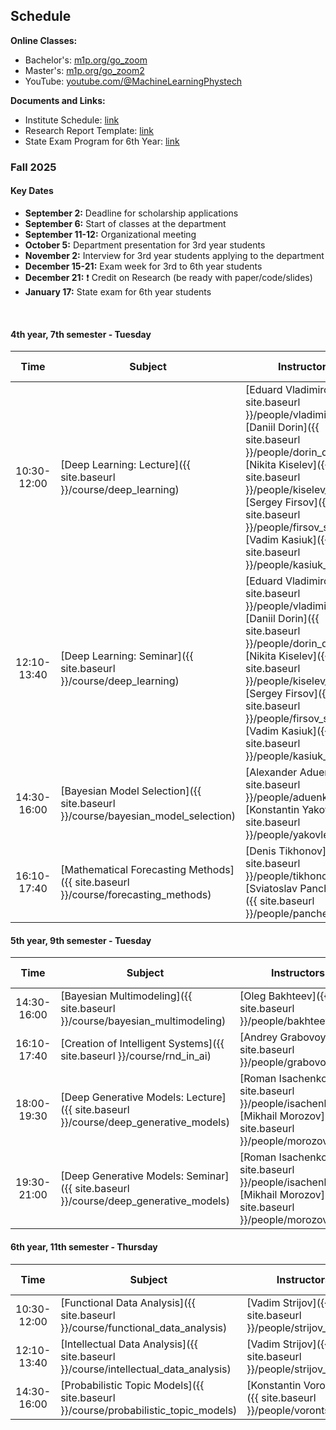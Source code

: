 ## Schedule

**Online Classes:**

- Bachelor's: [m1p.org/go_zoom](https://m1p.org/go_zoom)
- Master's: [m1p.org/go_zoom2](https://m1p.org/go_zoom2)
- YouTube: [youtube.com/@MachineLearningPhystech](https://www.youtube.com/@MachineLearningPhystech)

**Documents and Links:**

- Institute Schedule: [link](https://mipt.ru/upload/%D0%A3%D1%87%D0%B5%D0%B1%D0%BD%D0%BE%D0%B5%20%D1%83%D0%BF%D1%80%D0%B0%D0%B2%D0%BB%D0%B5%D0%BD%D0%B8%D0%B5/%D0%A0%D0%B0%D1%81%D0%BF%D0%B8%D1%81%D0%B0%D0%BD%D0%B8%D0%B5%20%D1%81%D0%B5%D1%81%D1%81%D0%B8%D0%B8/%D0%9B%D0%95%D0%A2%D0%9E%202023-2024/%D0%93%D1%80%D0%B0%D1%84%D0%B8%D0%BA%20%D1%83%D1%87%D0%B5%D0%B1%D0%BD%D0%BE%D0%B3%D0%BE%20%D0%BF%D1%80%D0%BE%D1%86%D0%B5%D1%81%D1%81%D0%B0%20%D0%BD%D0%B0%20%D1%81%D0%B0%D0%B9%D1%82.docx.pdf)
- Research Report Template: [link](https://docs.google.com/document/d/1XsYWC7isbiums9jqjzddHIkDjvxqKNvf/edit?usp=sharing)
- State Exam Program for 6th Year: [link](https://docs.google.com/document/d/1KkePnIg2BOf_LHBLBbgRL0W4gqKtt1W0OhJSg43lR_Y/edit?usp=sharing)

### Fall 2025

#### Key Dates

- **September 2:** Deadline for scholarship applications
- **September 6:** Start of classes at the department
- **September 11-12:** Organizational meeting
- **October 5:** Department presentation for 3rd year students
- **November 2:** Interview for 3rd year students applying to the department
- **December 15-21:** Exam week for 3rd to 6th year students
- **December 21:** ❗️ Credit on Research (be ready with paper/code/slides)
- **January 17:** State exam for 6th year students

<br>

#### 4th year, 7th semester - Tuesday

|    Time     | Subject                                                                           | Instructors                                                                                                                                                                                                                                                                         |    Assessment Type    | Credits |
| :---------: | --------------------------------------------------------------------------------- | ----------------------------------------------------------------------------------------------------------------------------------------------------------------------------------------------------------------------------------------------------------------------------------- | :-------------------: | :-----: |
| 10:30-12:00 | [Deep Learning: Lecture]({{ site.baseurl }}/course/deep_learning)                 | [Eduard Vladimirov]({{ site.baseurl }}/people/vladimirov_ea), [Daniil Dorin]({{ site.baseurl }}/people/dorin_dd), [Nikita Kiselev]({{ site.baseurl }}/people/kiselev_ns), [Sergey Firsov]({{ site.baseurl }}/people/firsov_sa), [Vadim Kasiuk]({{ site.baseurl }}/people/kasiuk_va) | Differentiated credit |    2    |
| 12:10-13:40 | [Deep Learning: Seminar]({{ site.baseurl }}/course/deep_learning)                 | [Eduard Vladimirov]({{ site.baseurl }}/people/vladimirov_ea), [Daniil Dorin]({{ site.baseurl }}/people/dorin_dd), [Nikita Kiselev]({{ site.baseurl }}/people/kiselev_ns), [Sergey Firsov]({{ site.baseurl }}/people/firsov_sa), [Vadim Kasiuk]({{ site.baseurl }}/people/kasiuk_va) |                       |         |
| 14:30-16:00 | [Bayesian Model Selection]({{ site.baseurl }}/course/bayesian_model_selection)    | [Alexander Aduenko]({{ site.baseurl }}/people/aduenko_aa), [Konstantin Yakovlev]({{ site.baseurl }}/people/yakovlev_kd)                                                                                                                                                             | Differentiated credit |    1    |
| 16:10-17:40 | [Mathematical Forecasting Methods]({{ site.baseurl }}/course/forecasting_methods) | [Denis Tikhonov]({{ site.baseurl }}/people/tikhonov_dm), [Sviatoslav Panchenko]({{ site.baseurl }}/people/panchenko_sk)                                                                                                                                                             | Differentiated credit |    1    |

#### 5th year, 9th semester - Tuesday

|    Time     | Subject                                                                             | Instructors                                                                                                       |    Assessment Type    | Credits |
| :---------: | ----------------------------------------------------------------------------------- | ----------------------------------------------------------------------------------------------------------------- | :-------------------: | :-----: |
| 14:30-16:00 | [Bayesian Multimodeling]({{ site.baseurl }}/course/bayesian_multimodeling)          | [Oleg Bakhteev]({{ site.baseurl }}/people/bakhteev_oy)                                                            | Differentiated credit |    2    |
| 16:10-17:40 | [Creation of Intelligent Systems]({{ site.baseurl }}/course/rnd_in_ai)              | [Andrey Grabovoy]({{ site.baseurl }}/people/grabovoy_av)                                                          | Differentiated credit |    2    |
| 18:00-19:30 | [Deep Generative Models: Lecture]({{ site.baseurl }}/course/deep_generative_models) | [Roman Isachenko]({{ site.baseurl }}/people/isachenko_rv), [Mikhail Morozov]({{ site.baseurl }}/people/morozov_m) |         Exam          |    3    |
| 19:30-21:00 | [Deep Generative Models: Seminar]({{ site.baseurl }}/course/deep_generative_models) | [Roman Isachenko]({{ site.baseurl }}/people/isachenko_rv), [Mikhail Morozov]({{ site.baseurl }}/people/morozov_m) |                       |         |

#### 6th year, 11th semester - Thursday

|    Time     | Subject                                                                            | Instructors                                                    |    Assessment Type    | Credits |
| :---------: | ---------------------------------------------------------------------------------- | -------------------------------------------------------------- | :-------------------: | :-----: |
| 10:30-12:00 | [Functional Data Analysis]({{ site.baseurl }}/course/functional_data_analysis)     | [Vadim Strijov]({{ site.baseurl }}/people/strijov_vv)          |         Exam          |    3    |
| 12:10-13:40 | [Intellectual Data Analysis]({{ site.baseurl }}/course/intellectual_data_analysis) | [Vadim Strijov]({{ site.baseurl }}/people/strijov_vv)          |        Credit         |    2    |
| 14:30-16:00 | [Probabilistic Topic Models]({{ site.baseurl }}/course/probabilistic_topic_models) | [Konstantin Vorontsov]({{ site.baseurl }}/people/vorontsov_kv) | Differentiated credit |    2    |

<br>

<!-- ### [OUTDATED] Spring 2025

#### Key Dates

- **February 6** - Beginning of classes at the department
- **February 9** - Deadline for applications for the research scholarship
- **March 4** - Monday 18:30 presentation about the department for second-year students, offline
- **March 10** - Deadline for submissions to the MIPT conference
- **April 4** - 13:00 conference and discussion of theses for 4th and 6th year students
- **May 18-24** - Exam week for 3rd to 6th year students
- **May 13** - 17:00 (Saturday) Credit on research work for 3rd-6th year and postgraduate students
- **June 2** - PhD qualifying exam for postgraduate students
- **June 6** - 10:00 predefense for 6th year students
- **June 13** - State final attestation for graduating postgraduate students
- **June 13** - 10:00 predefense for 4th year students
- **June 17** - 13:00 (Wednesday) defense for 6th year students, offline 355 room
- **June 17** - Scientific report for graduating postgraduate students
- **June 24** - 13:00 (Wednesday) defense for 4th year students, offline 355 room

#### 3rd year, 6th semester – Thursday

|    Time     | Subject                                                                   | Instructors                                                                                                       |    Assessment Type    | Credits |
| :---------: | ------------------------------------------------------------------------- | ----------------------------------------------------------------------------------------------------------------- | :-------------------: | :-----: |
| 12:10-13:40 | [Introduction to Machine Learning](/course/introduction_machine_learning) | [Andrey Grabovoy](/people/grabovoy_av), [Konstantin Vorontsov](/people/vorontsov_kv)                              | Differentiated credit |    1    |
| 14:30-16:00 | [Programming Practicum in Python](https://github.com/MelLain/mipt-python) | [Murat Apishev](/people/apishev_ma)                                                                               |        Credit         |    1    |
| 16:10-17:40 | [Creation of Intelligent Systems](/course/rnd_in_ai)                      | [Andrey Grabovoy](/people/grabovoy_av), [Vadim Strijov](/people/strijov_vv)                                       |        Credit         |    1    |
| 17:50-19:20 | [My First Scientific Paper](http://m1p.org)                               | [Andrey Grabovoy](/people/grabovoy_av), [Oleg Bakhteev](/people/bakhteev_oy), [Vadim Strijov](/people/strijov_vv) | Differentiated credit |    1    |

#### 4th year, 8th semester – Tuesday

|    Time     | Subject                                                                                 | Instructors                                                                          |    Assessment Type    | Credits |
| :---------: | --------------------------------------------------------------------------------------- | ------------------------------------------------------------------------------------ | :-------------------: | :-----: |
| 10:30-12:00 | [Recommender Systems](/course/recommender_systems)                                      | [Alexey Grishanov](/people/grishanov_av), [Anna Volodkevich](/people/volodkevich_aa) | Differentiated credit |    2    |
| 12:10-13:40 | [Mathematical Forecasting Methods](/course/forecasting_methods)                         | [Denis Tikhonov](/people/tikhonov_dm), [Sviatoslav Panchenko](/people/panchenko_sk)  | Differentiated credit |    3    |
| 14:30-16:00 | [Bayesian Model Selection](/course/bayesian_model_selection)                            | [Alexander Aduenko](/people/aduenko_aa), [Konstantin Yakovlev](/people/yakovlev_kd)  |         Exam          |    2    |
| 16:10-17:40 | [Software Engineering for Machine Learning](/course/software_engineering_data_analysis) | [Anton Khritankov](/people/khritankov_as)                                            | Differentiated credit |    1    |

#### 5th year, 10th semester – Tuesday

|    Time     | Subject                                                                                 | Instructors                               |    Assessment Type    | Credits |
| :---------: | --------------------------------------------------------------------------------------- | ----------------------------------------- | :-------------------: | :-----: |
| 12:10-13:40 | [Bioinformatics](/course/bioinformatics)                                                | [Ivan Torshin](/people/torshin_iy)        | Differentiated credit |    1    |
| 14:30-16:00 | [Creation of Intelligent Systems](/course/rnd_in_ai)                                    | [Andrey Grabovoy](/people/grabovoy_av)    |         Exam          |    2    |
| 16:10-17:40 | [Software Engineering for Machine Learning](/course/software_engineering_data_analysis) | [Anton Khritankov](/people/khritankov_as) | Differentiated credit |    1    |
| 17:50-19:20 | [Bayesian Multimodeling](/course/bayesian_multimodeling)                                | [Oleg Bakhteev](/people/bakhteev_oy)      |         Exam          |    2    | -->
